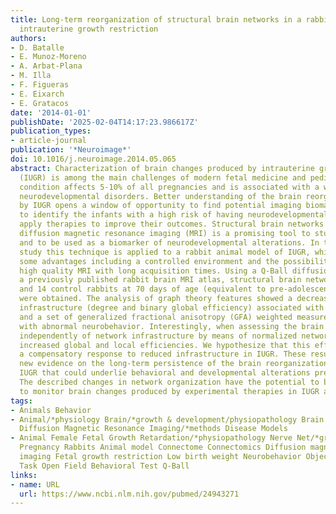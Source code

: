 ```yaml
---
title: Long-term reorganization of structural brain networks in a rabbit model of
  intrauterine growth restriction
authors:
- D. Batalle
- E. Munoz-Moreno
- A. Arbat-Plana
- M. Illa
- F. Figueras
- E. Eixarch
- E. Gratacos
date: '2014-01-01'
publishDate: '2025-02-04T14:17:23.986617Z'
publication_types:
- article-journal
publication: '*Neuroimage*'
doi: 10.1016/j.neuroimage.2014.05.065
abstract: Characterization of brain changes produced by intrauterine growth restriction
  (IUGR) is among the main challenges of modern fetal medicine and pediatrics. This
  condition affects 5-10% of all pregnancies and is associated with a wide range of
  neurodevelopmental disorders. Better understanding of the brain reorganization produced
  by IUGR opens a window of opportunity to find potential imaging biomarkers in order
  to identify the infants with a high risk of having neurodevelopmental problems and
  apply therapies to improve their outcomes. Structural brain networks obtained from
  diffusion magnetic resonance imaging (MRI) is a promising tool to study brain reorganization
  and to be used as a biomarker of neurodevelopmental alterations. In the present
  study this technique is applied to a rabbit animal model of IUGR, which presents
  some advantages including a controlled environment and the possibility to obtain
  high quality MRI with long acquisition times. Using a Q-Ball diffusion model, and
  a previously published rabbit brain MRI atlas, structural brain networks of 15 IUGR
  and 14 control rabbits at 70 days of age (equivalent to pre-adolescence human age)
  were obtained. The analysis of graph theory features showed a decreased network
  infrastructure (degree and binary global efficiency) associated with IUGR condition
  and a set of generalized fractional anisotropy (GFA) weighted measures associated
  with abnormal neurobehavior. Interestingly, when assessing the brain network organization
  independently of network infrastructure by means of normalized networks, IUGR showed
  increased global and local efficiencies. We hypothesize that this effect could reflect
  a compensatory response to reduced infrastructure in IUGR. These results present
  new evidence on the long-term persistence of the brain reorganization produced by
  IUGR that could underlie behavioral and developmental alterations previously described.
  The described changes in network organization have the potential to be used as biomarkers
  to monitor brain changes produced by experimental therapies in IUGR animal model.
tags:
- Animals Behavior
- Animal/*physiology Brain/*growth & development/physiopathology Brain Mapping/*methods
  Diffusion Magnetic Resonance Imaging/*methods Disease Models
- Animal Female Fetal Growth Retardation/*physiopathology Nerve Net/*growth & development/physiopathology
  Pregnancy Rabbits Animal model Connectome Connectomics Diffusion magnetic resonance
  imaging Fetal growth restriction Low birth weight Neurobehavior Object Recognition
  Task Open Field Behavioral Test Q-Ball
links:
- name: URL
  url: https://www.ncbi.nlm.nih.gov/pubmed/24943271
---
```

